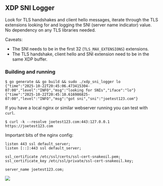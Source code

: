 ## XDP SNI Logger
Look for TLS handshakes and client hello messages, iterate through the TLS extensions looking for and logging the SNI (server name indicator) value. No dependency on any TLS libraries needed.

Caveats: 
* The SNI needs to be in the first 32 (`TLS_MAX_EXTENSIONS`) extensions.
* The TLS handshake, client hello and SNI extension need to be in the same XDP buffer.

### Building and running
```
$ go generate && go build && sudo ./xdp_sni_logger lo
{"time":"2025-10-22T20:45:06.473415304-07:00","level":"INFO","msg":"looking for SNIs","iface":"lo"}
{"time":"2025-10-22T20:45:10.616986825-07:00","level":"INFO","msg":"got sni","sni":"joetest123.com"}
```

If you have a local nginx or similar webserver running you can test with `curl`.
```
$ curl -k --resolve joetest123.com:443:127.0.0.1 https://joetest123.com
```

Important bits of the nginx config:
```
listen 443 ssl default_server;
listen [::]:443 ssl default_server;

ssl_certificate /etc/ssl/certs/ssl-cert-snakeoil.pem;
ssl_certificate_key /etc/ssl/private/ssl-cert-snakeoil.key;

server_name joetest123.com;
```

![](https://github.com/user-attachments/assets/7c775dbd-9af7-45fa-89e4-dd105245fc26)

